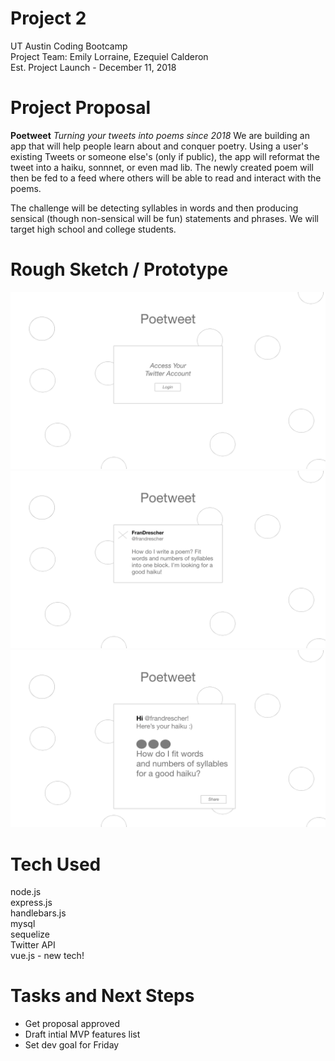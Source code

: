  # Project 2
 UT Austin Coding Bootcamp \
 Project Team: Emily Lorraine, Ezequiel Calderon \
 Est. Project Launch - December 11, 2018
 
 # Project Proposal

 **Poetweet**
 *Turning your tweets into poems since 2018*
 We are building an app that will help people learn about and conquer poetry. Using a user's existing Tweets or someone else's (only if public),
 the app will reformat the tweet into a haiku, sonnnet, or even mad lib. The newly created poem will then be fed to a feed
 where others will be able to read and interact with the poems. 

 The challenge will be detecting syllables in words and then producing sensical (though non-sensical will be fun) statements and phrases. We will target high school and college students. 

 
 # Rough Sketch / Prototype
 ![img1](./public/assets/images/img1poetweet.png "Poetweet 1")
 ![img2](./public/assets/images/img2poetweet.png "Poetweet 2")
 ![img3](./public/assets/images/img3poetweet.png "Poetweet 3")

 
 # Tech Used
 node.js \
 express.js \
 handlebars.js \
 mysql \
 sequelize \
 Twitter API \
 vue.js - new tech! 
 
 # Tasks and Next Steps
 - Get proposal approved
 - Draft intial MVP features list
 - Set dev goal for Friday
